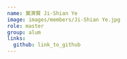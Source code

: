 ```yaml
---
name: 葉濟賢 Ji-Shian Ye 
image: images/members/Ji-Shian Ye.jpg 
role: master
group: alum
links:
  github: link_to_github 
---
```

